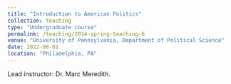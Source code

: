 ```yaml
---
title: "Introduction to American Politics"
collection: teaching
type: "Undergraduate course"
permalink: /teaching/2014-spring-teaching-6
venue: "University of Pennsylvania, Department of Political Science"
date: 2022-08-01
location: "Philadelphia, PA"
---
```


Lead instructor: Dr. Marc Meredith.
